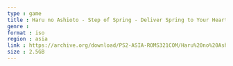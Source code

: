 ```yaml
---
type : game
title : Haru no Ashioto - Step of Spring - Deliver Spring to Your Heart ... as Soon! (Japan)
genre : 
format : iso
region : asia
link : https://archive.org/download/PS2-ASIA-ROMS321COM/Haru%20no%20Ashioto%20-%20Step%20of%20Spring%20-%20Deliver%20Spring%20to%20Your%20Heart%20...%20as%20Soon%21%20%28Japan%29.7z
size : 2.5GB
---
```

